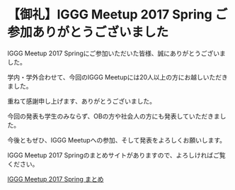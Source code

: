 # 【御礼】IGGG Meetup 2017 Spring ご参加ありがとうございました

IGGG Meetup 2017 Springにご参加いただいた皆様、誠にありがとうございました。

学内・学外合わせて、今回のIGGG Meetupには20人以上の方にお越しいただきました。

重ねて感謝申し上げます、ありがとうございました。

今回の発表も学生のみならず、OBの方や社会人の方にも発表していただきました。

今後ともぜひ、IGGG Meetupへの参加、そして発表をよろしくお願いします。

IGGG Meetup 2017 Springのまとめサイトがありますので、よろしければご覧ください。

[IGGG Meetup 2017 Spring まとめ](https://www.iggg.org/wiki/?IGGG%20Meetup%202017%20Spring)